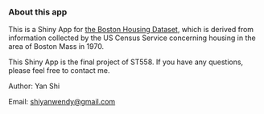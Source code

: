 
### About this app

This is a Shiny App for [the Boston Housing Dataset](http://lib.stat.cmu.edu/datasets/boston), which is derived from information collected by the US Census Service concerning housing in the area of Boston Mass in 1970.

This Shiny App is the final project of ST558. If you have any questions, please feel free to contact me.

Author: Yan Shi

Email: shiyanwendy@gmail.com
